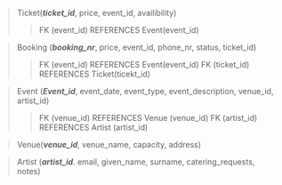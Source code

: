 
> Ticket(***ticket_id***, price, event_id, availibility)
>> FK (event_id) REFERENCES Event(event_id)

> Booking (***booking_nr***, price, event_id, phone_nr, status, ticket_id)
>> FK (event_id) REFERENCES Event(event_id)
>> FK (ticket_id) REFERENCES Ticket(ticekt_id)

> Event (***Event_id***, event_date, event_type, event_description, venue_id, artist_id)
>> FK (venue_id) REFERENCES Venue (venue_id)
>> FK (artist_id) REFERENCES Artist (artist_id)

> Venue(***venue_id***, venue_name, capacity, address)

> Artist (***artist_id***. email, given_name, surname, catering_requests, notes)

